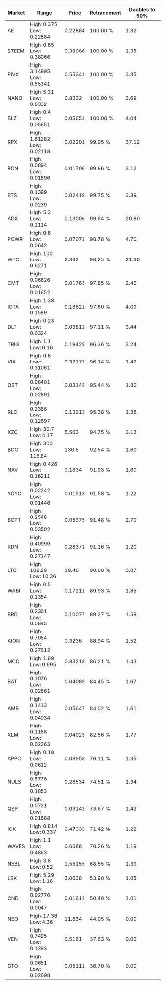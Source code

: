 | Market | Range | Price| Retracement | Doubles to 50% |
| --- | --- | --- | --- | --- |
| AE | High: 0.375<br />Low: 0.22884 | 0.22884 | 100.00 % | 1.32 |
| STEEM | High: 0.65<br />Low: 0.38066 | 0.38066 | 100.00 % | 1.35 |
| PIVX | High: 3.14995<br />Low: 0.55341 | 0.55341 | 100.00 % | 3.35 |
| NANO | High: 5.31<br />Low: 0.8332 | 0.8332 | 100.00 % | 3.69 |
| BLZ | High: 0.4<br />Low: 0.05651 | 0.05651 | 100.00 % | 4.04 |
| RPX | High: 1.61282<br />Low: 0.02118 | 0.02201 | 99.95 % | 37.12 |
| RCN | High: 0.0894<br />Low: 0.01696 | 0.01706 | 99.86 % | 3.12 |
| BTS | High: 0.1399<br />Low: 0.0239 | 0.02419 | 99.75 % | 3.39 |
| ADX | High: 5.3<br />Low: 0.1114 | 0.13006 | 99.64 % | 20.80 |
| POWR | High: 0.6<br />Low: 0.0642 | 0.07071 | 98.78 % | 4.70 |
| WTC | High: 100<br />Low: 0.6271 | 2.362 | 98.25 % | 21.30 |
| CMT | High: 0.06826<br />Low: 0.01652 | 0.01763 | 97.85 % | 2.40 |
| IOTA | High: 1.38<br />Low: 0.1589 | 0.18821 | 97.60 % | 4.09 |
| DLT | High: 0.23<br />Low: 0.0324 | 0.03812 | 97.11 % | 3.44 |
| TRIG | High: 1.1<br />Low: 0.16 | 0.19425 | 96.36 % | 3.24 |
| VIA | High: 0.6<br />Low: 0.31061 | 0.32177 | 96.14 % | 1.42 |
| OST | High: 0.08401<br />Low: 0.02891 | 0.03142 | 95.44 % | 1.80 |
| RLC | High: 0.2386<br />Low: 0.12697 | 0.13213 | 95.38 % | 1.38 |
| XZC | High: 30.7<br />Low: 4.17 | 5.563 | 94.75 % | 3.13 |
| BCC | High: 300<br />Low: 116.84 | 130.5 | 92.54 % | 1.60 |
| NAV | High: 0.426<br />Low: 0.16211 | 0.1834 | 91.93 % | 1.60 |
| YOYO | High: 0.02242<br />Low: 0.01446 | 0.01513 | 91.58 % | 1.22 |
| BCPT | High: 0.2548<br />Low: 0.03502 | 0.05375 | 91.48 % | 2.70 |
| RDN | High: 0.40999<br />Low: 0.27147 | 0.28371 | 91.16 % | 1.20 |
| LTC | High: 109.29<br />Low: 10.36 | 19.46 | 90.80 % | 3.07 |
| WABI | High: 0.5<br />Low: 0.1354 | 0.17211 | 89.93 % | 1.85 |
| BRD | High: 0.2361<br />Low: 0.0845 | 0.10077 | 89.27 % | 1.59 |
| AION | High: 0.7054<br />Low: 0.27612 | 0.3236 | 88.94 % | 1.52 |
| MCO | High: 1.69<br />Low: 0.695 | 0.83218 | 86.21 % | 1.43 |
| BAT | High: 0.1076<br />Low: 0.02861 | 0.04089 | 84.45 % | 1.67 |
| AMB | High: 0.1413<br />Low: 0.04034 | 0.05647 | 84.02 % | 1.61 |
| XLM | High: 0.1188<br />Low: 0.02363 | 0.04023 | 82.56 % | 1.77 |
| APPC | High: 0.18<br />Low: 0.0612 | 0.08958 | 76.11 % | 1.35 |
| NULS | High: 0.5778<br />Low: 0.1853 | 0.28534 | 74.51 % | 1.34 |
| QSP | High: 0.0721<br />Low: 0.01688 | 0.03142 | 73.67 % | 1.42 |
| ICX | High: 0.814<br />Low: 0.337 | 0.47333 | 71.42 % | 1.22 |
| WAVES | High: 1.1<br />Low: 0.4863 | 0.6688 | 70.26 % | 1.19 |
| NEBL | High: 3.8<br />Low: 0.52 | 1.55155 | 68.55 % | 1.39 |
| LSK | High: 5.29<br />Low: 1.16 | 3.0638 | 53.90 % | 1.05 |
| CND | High: 0.02776<br />Low: 0.0047 | 0.01612 | 50.48 % | 1.01 |
| NEO | High: 17.36<br />Low: 4.36 | 11.634 | 44.05 % | 0.00 |
| VEN | High: 0.7495<br />Low: 0.1293 | 0.5161 | 37.63 % | 0.00 |
| GTO | High: 0.0651<br />Low: 0.02698 | 0.05111 | 36.70 % | 0.00 |
